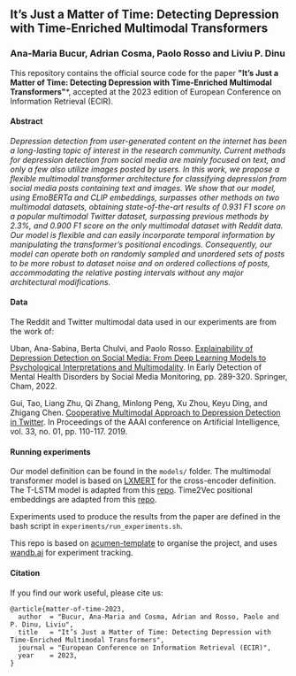 ## It’s Just a Matter of Time: Detecting Depression with Time-Enriched Multimodal Transformers
### Ana-Maria Bucur, Adrian Cosma, Paolo Rosso and Liviu P. Dinu

This repository contains the official source code for the paper **"It’s Just a Matter of Time: Detecting Depression with Time-Enriched Multimodal Transformers"***, accepted at the 2023 edition of European Conference on Information Retrieval (ECIR).

#### Abstract
*Depression detection from user-generated content on the internet has
been a long-lasting topic of interest in the research community. Current
methods for depression detection from social media are mainly focused
on text, and only a few also utilize images posted by users. In this work,
we propose a flexible multimodal transformer architecture for classifying
depression from social media posts containing text and images. We show
that our model, using EmoBERTa and CLIP embeddings, surpasses other
methods on two multimodal datasets, obtaining state-of-the-art results
of 0.931 F1 score on a popular multimodal Twitter dataset, surpassing
previous methods by 2.3%, and 0.900 F1 score on the only multimodal
dataset with Reddit data. Our model is flexible and can easily incorporate temporal information by manipulating the transformer’s positional
encodings. Consequently, our model can operate both on randomly sampled and unordered sets of posts to be more robust to dataset noise
and on ordered collections of posts, accommodating the relative posting
intervals without any major architectural modifications.*

#### Data

The Reddit and Twitter multimodal data used in our experiments are from the work of:

Uban, Ana-Sabina, Berta Chulvi, and Paolo Rosso. [Explainability of Depression Detection on Social Media: From Deep Learning Models to Psychological Interpretations and Multimodality](https://link.springer.com/chapter/10.1007/978-3-031-04431-1_13). In Early Detection of Mental Health Disorders by Social Media Monitoring, pp. 289-320. Springer, Cham, 2022.

Gui, Tao, Liang Zhu, Qi Zhang, Minlong Peng, Xu Zhou, Keyu Ding, and Zhigang Chen. [Cooperative Multimodal Approach to Depression Detection in Twitter](https://ojs.aaai.org/index.php/AAAI/article/view/3775). In Proceedings of the AAAI conference on Artificial Intelligence, vol. 33, no. 01, pp. 110-117. 2019.

#### Running experiments

Our model definition can be found in the `models/` folder. The multimodal transformer model is based on [LXMERT](https://github.com/airsplay/lxmert) for the cross-encoder definition. The T-LSTM model is adapted from this [repo](https://github.com/duskybomb/tlstm). Time2Vec positional embeddings are adapted from this [repo](https://github.com/ojus1/Time2Vec-PyTorch).

Experiments used to produce the results from the paper are defined in the bash script in `experiments/run_experiments.sh`.


This repo is based on [acumen-template](https://github.com/cosmaadrian/acumen-template) to organise the project, and uses [wandb.ai](https://wandb.ai/) for experiment tracking.


#### Citation
If you find our work useful, please cite us:

```
@article{matter-of-time-2023,
  author  = "Bucur, Ana-Maria and Cosma, Adrian and Rosso, Paolo and P. Dinu, Liviu",
  title   = "It’s Just a Matter of Time: Detecting Depression with Time-Enriched Multimodal Transformers",
  journal = "European Conference on Information Retrieval (ECIR)",
  year    = 2023,
}
```
